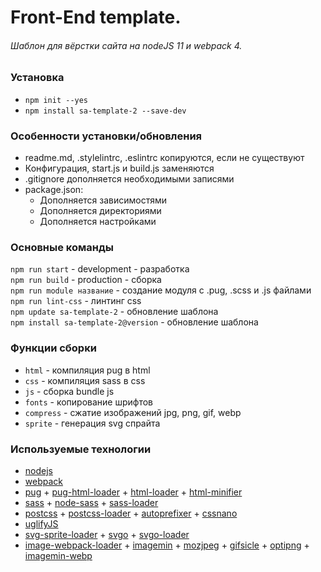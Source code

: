 # Front-End template. #
###### Шаблон для вёрстки сайта на nodeJS 11 и webpack 4. ######

### Установка ###
- `npm init --yes`  
- `npm install sa-template-2 --save-dev`

### Особенности установки/обновления ###
- readme.md, .stylelintrc, .eslintrc копируются, если не существуют 
- Конфигурация, start.js и build.js заменяются
- .gitignore дополняется необходимыми записями
- package.json:
  - Дополняется зависимостями
  - Дополняется директориями
  - Дополняется настройками

### Основные команды ###
`npm run start` - development - разработка  
`npm run build` - production - сборка   
`npm run module название` - создание модуля с .pug, .scss и .js файлами  
`npm run lint-css` - линтинг css     
`npm update sa-template-2` - обновление шаблона   
`npm install sa-template-2@version` - обновление шаблона 

### Функции сборки ###
- `html` - компиляция pug в html
- `css` - компиляция sass в css
- `js` - сборка bundle js
- `fonts` - копирование шрифтов
- `compress` - сжатие изображений jpg, png, gif, webp
- `sprite` - генерация svg спрайта

### Используемые технологии ###
- [nodejs](https://nodejs.org/)
- [webpack](https://webpack.js.org/)
- [pug](https://pugjs.org/) + [pug-html-loader](https://github.com/willyelm/pug-html-loader) + [html-loader](https://github.com/webpack-contrib/html-loader) + [html-minifier](https://github.com/kangax/html-minifier)
- [sass](https://sass-lang.com/) + [node-sass](https://github.com/sass/node-sass) + [sass-loader](https://github.com/webpack-contrib/sass-loader)
- [postcss](https://github.com/postcss/postcss) + [postcss-loader](https://github.com/postcss/postcss-loader) + [autoprefixer](https://autoprefixer.github.io/ru/) + [cssnano](https://cssnano.co/)
- [uglifyJS](https://github.com/mishoo/UglifyJS)
- [svg-sprite-loader](https://github.com/kisenka/svg-sprite-loader) + [svgo](https://github.com/svg/svgo) + [svgo-loader](https://github.com/rpominov/svgo-loader)
- [image-webpack-loader](https://github.com/tcoopman/image-webpack-loader) + [imagemin](https://github.com/imagemin/imagemin) + [mozjpeg](https://github.com/mozilla/mozjpeg) + [gifsicle](https://www.lcdf.org/gifsicle/) + [optipng](http://optipng.sourceforge.net/) + [imagemin-webp](https://github.com/imagemin/imagemin-webp)